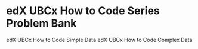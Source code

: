 # edX UBCx How to Code Series Problem Bank
edX UBCx How to Code Simple Data
edX UBCx How to Code Complex Data
